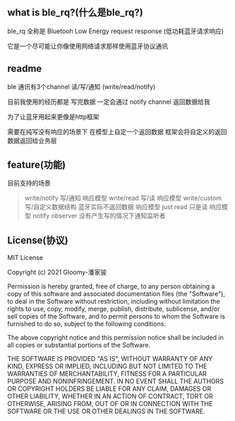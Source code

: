 ## what is ble_rq?(什么是ble_rq?)
ble_rq 全称是 Bluetooh Low Energy request response (低功耗蓝牙请求响应)

它是一个尽可能让你像使用网络请求那样使用蓝牙协议通讯

## readme
ble 通讯有3个channel 读/写/通知 (write/read/notify)

目前我使用的经历都是 写完数据 一定会通过 notify channel 返回数据给我

为了让蓝牙用起来更像是http框架

需要在纯写没有响应的场景下 在模型上自定一个返回数据 框架会将自定义的返回数据返回给业务层
## feature(功能)

目前支持的场景
> write/notify  写/通知 响应模型
> write/read    写/读   响应模型
> write/custom  写/自定义数据结构 蓝牙实际不返回数据 响应模型
> just read     只是读 响应模型
> notify observer  没有产生写的情况下通知监听者
## License(协议)

MIT License

Copyright (c) 2021 Gloomy-潘家骏

Permission is hereby granted, free of charge, to any person obtaining a copy
of this software and associated documentation files (the "Software"), to deal
in the Software without restriction, including without limitation the rights
to use, copy, modify, merge, publish, distribute, sublicense, and/or sell
copies of the Software, and to permit persons to whom the Software is
furnished to do so, subject to the following conditions:

The above copyright notice and this permission notice shall be included in all
copies or substantial portions of the Software.

THE SOFTWARE IS PROVIDED "AS IS", WITHOUT WARRANTY OF ANY KIND, EXPRESS OR
IMPLIED, INCLUDING BUT NOT LIMITED TO THE WARRANTIES OF MERCHANTABILITY,
FITNESS FOR A PARTICULAR PURPOSE AND NONINFRINGEMENT. IN NO EVENT SHALL THE
AUTHORS OR COPYRIGHT HOLDERS BE LIABLE FOR ANY CLAIM, DAMAGES OR OTHER
LIABILITY, WHETHER IN AN ACTION OF CONTRACT, TORT OR OTHERWISE, ARISING FROM,
OUT OF OR IN CONNECTION WITH THE SOFTWARE OR THE USE OR OTHER DEALINGS IN THE
SOFTWARE.